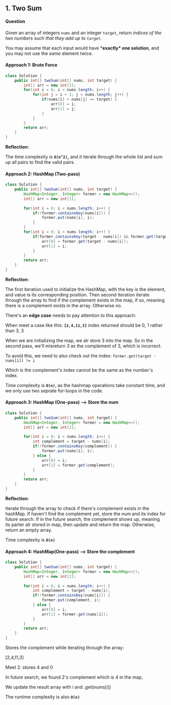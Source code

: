 ## 1. Two Sum

#### Question

Given an array of integers `nums` and an integer `target`, return *indices of the two numbers such that they add up to `target`*.

You may assume that each input would have ***exactly\* one solution**, and you may not use the *same* element twice.

#### Approach 1: Brute Force

```java
class Solution {
    public int[] twoSum(int[] nums, int target) {
        int[] arr = new int[2];
        for(int i = 0; i < nums.length; i++) {
            for(int j = i + 1; j < nums.length; j++) {
                if(nums[i] + nums[j] == target) {
                    arr[0] = i;
                    arr[1] = j;
                }
            }
        }
        return arr;
    }
}
```

**Reflection:** 

The time complexity is **`O(n^2)`,** and it iterate through the whole list and sum up all pairs to find the valid pairs. 



#### Approach 2: HashMap (Two-pass)

```java
class Solution {
    public int[] twoSum(int[] nums, int target) {
        HashMap<Integer, Integer> former = new HashMap<>();
        int[] arr = new int[2];
        
        for(int i = 0; i < nums.length; i++) {
            if(!former.containsKey(nums[i])) {
                former.put(nums[i], i);
            }
        }
        for(int i = 0; i < nums.length; i++) {
            if(former.containsKey(target - nums[i]) && former.get(target - nums[i]) != i) {
                arr[0] = former.get(target - nums[i]);
                arr[1] = i;
            }
        }
        return arr;
    }
}
```

**Reflection:**

The first iteration used to initialize the HashMap, with the key is the element, and value is its corresponding position. Then second iteration iterate through the array to find if the complement exists in the map, if so, meaning there is a complement exists in the array. Otherwise no.

There's an **edge case** needs to pay attention to this approach:

When meet a case like this: **`[2,4,11,3]`** index returned should be 0, 1 rather than 3, 3

When we are initializing the map, we alr store 3 into the map. So in the second pass, we'll misreturn 3 as the complement of 3, which is incorrect.

To avoid this, we need to also check out the index: `former.get(target - nums[i]) != i`

Which is the complement's index cannot be the same as the number's index.

Time complexity is **`O(n)`**, as the hashmap operations take constant time, and we only use two seprate for-loops in the code.



#### Approach 3: HashMap (One-pass) --> Store the num

```java
class Solution {
    public int[] twoSum(int[] nums, int target) {
        HashMap<Integer, Integer> former = new HashMap<>();
        int[] arr = new int[2];
        
        for(int i = 0; i < nums.length; i++) {
            int complement = target - nums[i];
            if(!former.containsKey(complement)) {
                former.put(nums[i], i);
            } else {
                arr[0] = i;
                arr[1] = former.get(complement);
            }
        }
        return arr;
    }
}
```

**Reflection:**

Iterate through the array to check if there's complement exists in the hashMap. If haven't find the complement yet, store the num and its index for future search. If in the future search, the complement shows up, meaning its parter alr stored in map, then update and return the map. Otherwise, return an empty array.

Time complexity is **`O(n)`**



#### Approach 4: HashMap(One-pass) --> Store the complement

```java
class Solution {
    public int[] twoSum(int[] nums, int target) {
        HashMap<Integer, Integer> former = new HashMap<>();
        int[] arr = new int[2];
        
        for(int i = 0; i < nums.length; i++) {
            int complement = target - nums[i];
            if(!former.containsKey(nums[i])) {
                former.put(complement, i);
            } else {
                arr[0] = i;
                arr[1] = former.get(nums[i]);
            }
        }
        return arr;
    }
}
```

Stores the complement while iterating through the array:

[2,4,11,3]

Meet 2: stores 4 and 0

In future search, we found 2's complement which is 4 in the map,

We update the result array with i and .get(nums[i]) 

The runtime complexity is also **`O(n)`**
